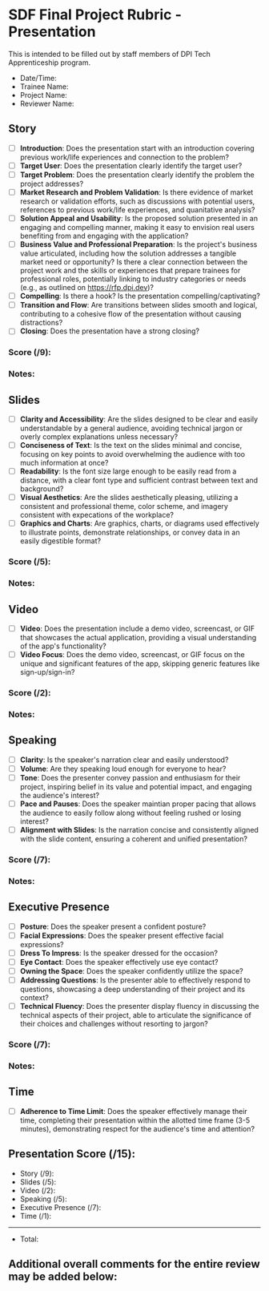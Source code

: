 # SDF Final Project Rubric - Presentation
This is intended to be filled out by staff members of DPI Tech Apprenticeship program.

- Date/Time:
- Trainee Name:
- Project Name:
- Reviewer Name:

## Story
- [ ] **Introduction**: Does the presentation start with an introduction covering previous work/life experiences and connection to the problem?
- [ ] **Target User**: Does the presentation clearly identify the target user?
- [ ] **Target Problem**: Does the presentation clearly identify the problem the project addresses?
- [ ] **Market Research and Problem Validation**: Is there evidence of market research or validation efforts, such as discussions with potential users, references to previous work/life experiences, and quanitative analysis?
- [ ] **Solution Appeal and Usability**: Is the proposed solution presented in an engaging and compelling manner, making it easy to envision real users benefiting from and engaging with the application?
- [ ] **Business Value and Professional Preparation**: Is the project's business value articulated, including how the solution addresses a tangible market need or opportunity? Is there a clear connection between the project work and the skills or experiences that prepare trainees for professional roles, potentially linking to industry categories or needs (e.g., as outlined on https://rfp.dpi.dev)?
- [ ] **Compelling**: Is there a hook? Is the presentation compelling/captivating?
- [ ] **Transition and Flow**: Are transitions between slides smooth and logical, contributing to a cohesive flow of the presentation without causing distractions?
- [ ] **Closing**: Does the presentation have a strong closing? <!-- what does this mean? -->

### Score (/9):

### Notes:

## Slides
- [ ] **Clarity and Accessibility**: Are the slides designed to be clear and easily understandable by a general audience, avoiding technical jargon or overly complex explanations unless necessary?
- [ ] **Conciseness of Text**: Is the text on the slides minimal and concise, focusing on key points to avoid overwhelming the audience with too much information at once?
- [ ] **Readability**: Is the font size large enough to be easily read from a distance, with a clear font type and sufficient contrast between text and background?
- [ ] **Visual Aesthetics**: Are the slides aesthetically pleasing, utilizing a consistent and professional theme, color scheme, and imagery consistent with expecations of the workplace?
- [ ] **Graphics and Charts**: Are graphics, charts, or diagrams used effectively to illustrate points, demonstrate relationships, or convey data in an easily digestible format?

### Score (/5):

### Notes:

## Video

- [ ] **Video**: Does the presentation include a demo video, screencast, or GIF that showcases the actual application, providing a visual understanding of the app's functionality?
- [ ] **Video Focus**: Does the demo video, screencast, or GIF focus on the unique and significant features of the app, skipping generic features like sign-up/sign-in?

### Score (/2):

### Notes:

## Speaking
- [ ] **Clarity**: Is the speaker's narration clear and easily understood?
- [ ] **Volume**: Are they speaking loud enough for everyone to hear?
- [ ] **Tone**: Does the presenter convey passion and enthusiasm for their project, inspiring belief in its value and potential impact, and engaging the audience's interest?
- [ ] **Pace and Pauses**: Does the speaker maintian proper pacing that allows the audience to easily follow along without feeling rushed or losing interest?
- [ ] **Alignment with Slides**: Is the narration concise and consistently aligned with the slide content, ensuring a coherent and unified presentation?

### Score (/7):

### Notes:

## Executive Presence
- [ ] **Posture**: Does the speaker present a confident posture?
- [ ] **Facial Expressions**: Does the speaker present effective facial expressions?
- [ ] **Dress To Impress**: Is the speaker dressed for the occasion?
- [ ] **Eye Contact**: Does the speaker effectively use eye contact?
- [ ] **Owning the Space**: Does the speaker confidently utilize the space?
- [ ] **Addressing Questions**: Is the presenter able to effectively respond to questions, showcasing a deep understanding of their project and its context?
- [ ] **Technical Fluency**: Does the presenter display fluency in discussing the technical aspects of their project, able to articulate the significance of their choices and challenges without resorting to jargon?

### Score (/7):

### Notes:

## Time
- [ ] **Adherence to Time Limit**: Does the speaker effectively manage their time, completing their presentation within the allotted time frame (3-5 minutes), demonstrating respect for the audience's time and attention?

## Presentation Score (/15):
- Story (/9):
- Slides (/5):
- Video (/2):
- Speaking (/5):
- Executive Presence (/7):
- Time (/1):
---
- Total: 

## Additional overall comments for the entire review may be added below:
```




```

